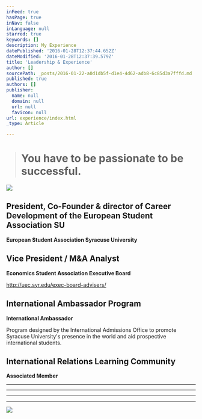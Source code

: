 ```yaml
---
inFeed: true
hasPage: true
inNav: false
inLanguage: null
starred: true
keywords: []
description: My Experience
datePublished: '2016-01-28T12:37:44.652Z'
dateModified: '2016-01-28T12:37:39.579Z'
title: 'Leadership & Experience'
author: []
sourcePath: _posts/2016-01-22-a0d1db5f-d1e4-4d62-adb8-6c85d3a7fffd.md
published: true
authors: []
publisher:
  name: null
  domain: null
  url: null
  favicon: null
url: experience/index.html
_type: Article

---
```

> # You have to be passionate to be successful.

![](https://the-grid-user-content.s3-us-west-2.amazonaws.com/3cc0f372-94f5-4c01-b872-f64ef4a1bbd6.png)

## President, Co-Founder & director of Career Development of the European Student Association SU

**European Student Association Syracuse University**

## Vice President / M&A Analyst

**Economics Student Association Executive Board**

http://uec.syr.edu/exec-board-advisers/

## International Ambassador Program

**International Ambassador**

Program designed by the International Admissions Office to promote Syracuse University's presence in the world and aid prospective international students.

## International Relations Learning Community

**Associated Member**

****

****

****

****
![](https://the-grid-user-content.s3-us-west-2.amazonaws.com/3468ed4f-a43c-4b36-9e7f-9e542b87d0e3.png)